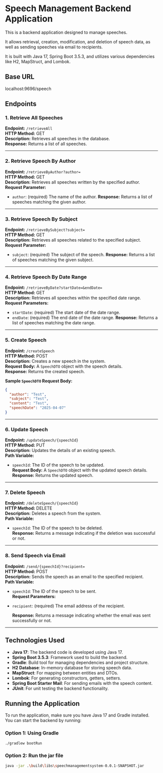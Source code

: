 # Speech Management Backend Application

This is a backend application designed to manage speeches. 

It allows retrieval, creation, modification, and deletion of speech data, as well as sending speeches via email to recipients. 

It is built with Java 17, Spring Boot 3.5.3, and utilizes various dependencies like H2, MapStruct, and Lombok.

## Base URL
localhost:9696/speech


## Endpoints

### 1. Retrieve All Speeches

**Endpoint:** `/retrieveAll`  
**HTTP Method:** GET  
**Description:** Retrieves all speeches in the database.  
**Response:** Returns a list of all speeches.

---

### 2. Retrieve Speech By Author

**Endpoint:** `/retrieveByAuthor?author=`  
**HTTP Method:** GET  
**Description:** Retrieves all speeches written by the specified author.  
**Request Parameter:**
- `author`: (required) The name of the author.
  **Response:** Returns a list of speeches matching the given author.

---

### 3. Retrieve Speech By Subject

**Endpoint:** `/retrieveBySubject?subject=`  
**HTTP Method:** GET  
**Description:** Retrieves all speeches related to the specified subject.  
**Request Parameter:**
- `subject`: (required) The subject of the speech.
  **Response:** Returns a list of speeches matching the given subject.

---

### 4. Retrieve Speech By Date Range

**Endpoint:** `/retrieveByDate?startDate=&endDate=`  
**HTTP Method:** GET  
**Description:** Retrieves all speeches within the specified date range.  
**Request Parameters:**
- `startDate`: (required) The start date of the date range.
- `endDate`: (required) The end date of the date range.
  **Response:** Returns a list of speeches matching the date range.

---

### 5. Create Speech

**Endpoint:** `/createSpeech`  
**HTTP Method:** POST  
**Description:** Creates a new speech in the system.  
**Request Body:** A `SpeechDTO` object with the speech details.  
**Response:** Returns the created speech.

**Sample `SpeechDTO` Request Body:**

```json
{
  "author": "Test",
  "subject": "Test",
  "content": "Test",
  "speechDate": "2025-04-07"
}
```
---

### 6. Update Speech

**Endpoint:** `/updateSpeech/{speechId}`  
**HTTP Method:** PUT  
**Description:** Updates the details of an existing speech.  
**Path Variable:**
- `speechId`: The ID of the speech to be updated.  
  **Request Body:** A `SpeechDTO` object with the updated speech details.  
  **Response:** Returns the updated speech.

---

### 7. Delete Speech

**Endpoint:** `/deleteSpeech/{speechId}`  
**HTTP Method:** DELETE  
**Description:** Deletes a speech from the system.  
**Path Variable:**
- `speechId`: The ID of the speech to be deleted.  
  **Response:** Returns a message indicating if the deletion was successful or not.

---

### 8. Send Speech via Email

**Endpoint:** `/send/{speechId}?recipient=`  
**HTTP Method:** POST  
**Description:** Sends the speech as an email to the specified recipient.  
**Path Variable:**
- `speechId`: The ID of the speech to be sent.  
  **Request Parameters:**
- `recipient`: (required) The email address of the recipient.
 
  **Response:** Returns a message indicating whether the email was sent successfully or not.

---

## Technologies Used

- **Java 17**: The backend code is developed using Java 17.
- **Spring Boot 3.5.3**: Framework used to build the backend.
- **Gradle**: Build tool for managing dependencies and project structure.
- **H2 Database**: In-memory database for storing speech data.
- **MapStruct**: For mapping between entities and DTOs.
- **Lombok**: For generating constructors, getters, setters.
- **Spring Boot Starter Mail**: For sending emails with the speech content.
- **JUnit**: For unit testing the backend functionality.

## Running the Application

To run the application, make sure you have Java 17 and Gradle installed. You can start the backend by running:

### Option 1: Using Gradle

```bash
./gradlew bootRun
```
### Option 2: Run the jar file

```bash
java -jar .\build\libs\speechmanagementsystem-0.0.1-SNAPSHOT.jar

```